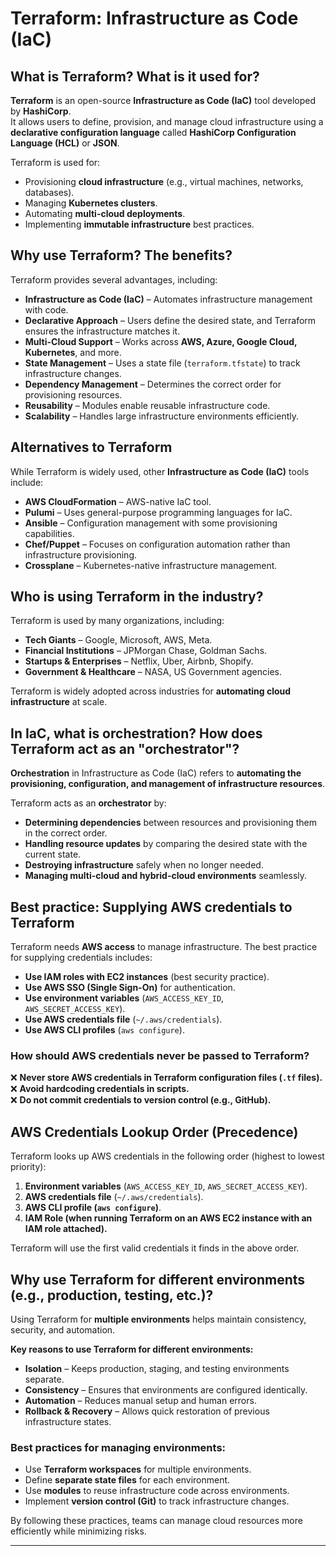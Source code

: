 # Terraform: Infrastructure as Code (IaC)

## What is Terraform? What is it used for?

**Terraform** is an open-source **Infrastructure as Code (IaC)** tool developed by **HashiCorp**.  
It allows users to define, provision, and manage cloud infrastructure using a **declarative configuration language** called **HashiCorp Configuration Language (HCL)** or **JSON**.

Terraform is used for:

- Provisioning **cloud infrastructure** (e.g., virtual machines, networks, databases).
- Managing **Kubernetes clusters**.
- Automating **multi-cloud deployments**.
- Implementing **immutable infrastructure** best practices.

## Why use Terraform? The benefits?

Terraform provides several advantages, including:

- **Infrastructure as Code (IaC)** – Automates infrastructure management with code.
- **Declarative Approach** – Users define the desired state, and Terraform ensures the infrastructure matches it.
- **Multi-Cloud Support** – Works across **AWS, Azure, Google Cloud, Kubernetes**, and more.
- **State Management** – Uses a state file (`terraform.tfstate`) to track infrastructure changes.
- **Dependency Management** – Determines the correct order for provisioning resources.
- **Reusability** – Modules enable reusable infrastructure code.
- **Scalability** – Handles large infrastructure environments efficiently.

## Alternatives to Terraform

While Terraform is widely used, other **Infrastructure as Code (IaC)** tools include:

- **AWS CloudFormation** – AWS-native IaC tool.
- **Pulumi** – Uses general-purpose programming languages for IaC.
- **Ansible** – Configuration management with some provisioning capabilities.
- **Chef/Puppet** – Focuses on configuration automation rather than infrastructure provisioning.
- **Crossplane** – Kubernetes-native infrastructure management.

## Who is using Terraform in the industry?

Terraform is used by many organizations, including:

- **Tech Giants** – Google, Microsoft, AWS, Meta.
- **Financial Institutions** – JPMorgan Chase, Goldman Sachs.
- **Startups & Enterprises** – Netflix, Uber, Airbnb, Shopify.
- **Government & Healthcare** – NASA, US Government agencies.

Terraform is widely adopted across industries for **automating cloud infrastructure** at scale.

## In IaC, what is orchestration? How does Terraform act as an "orchestrator"?

**Orchestration** in Infrastructure as Code (IaC) refers to **automating the provisioning, configuration, and management of infrastructure resources**.

Terraform acts as an **orchestrator** by:

- **Determining dependencies** between resources and provisioning them in the correct order.
- **Handling resource updates** by comparing the desired state with the current state.
- **Destroying infrastructure** safely when no longer needed.
- **Managing multi-cloud and hybrid-cloud environments** seamlessly.

## Best practice: Supplying AWS credentials to Terraform

Terraform needs **AWS access** to manage infrastructure. The best practice for supplying credentials includes:

- **Use IAM roles with EC2 instances** (best security practice).
- **Use AWS SSO (Single Sign-On)** for authentication.
- **Use environment variables** (`AWS_ACCESS_KEY_ID`, `AWS_SECRET_ACCESS_KEY`).
- **Use AWS credentials file** (`~/.aws/credentials`).
- **Use AWS CLI profiles** (`aws configure`).

### How should AWS credentials **never** be passed to Terraform?

❌ **Never store AWS credentials in Terraform configuration files (`.tf` files).**  
❌ **Avoid hardcoding credentials in scripts.**  
❌ **Do not commit credentials to version control (e.g., GitHub).**

## AWS Credentials Lookup Order (Precedence)

Terraform looks up AWS credentials in the following order (highest to lowest priority):

1. **Environment variables** (`AWS_ACCESS_KEY_ID`, `AWS_SECRET_ACCESS_KEY`).
2. **AWS credentials file** (`~/.aws/credentials`).
3. **AWS CLI profile (`aws configure`)**.
4. **IAM Role (when running Terraform on an AWS EC2 instance with an IAM role attached).**

Terraform will use the first valid credentials it finds in the above order.

## Why use Terraform for different environments (e.g., production, testing, etc.)?

Using Terraform for **multiple environments** helps maintain consistency, security, and automation.

**Key reasons to use Terraform for different environments:**

- **Isolation** – Keeps production, staging, and testing environments separate.
- **Consistency** – Ensures that environments are configured identically.
- **Automation** – Reduces manual setup and human errors.
- **Rollback & Recovery** – Allows quick restoration of previous infrastructure states.

### Best practices for managing environments:

- Use **Terraform workspaces** for multiple environments.
- Define **separate state files** for each environment.
- Use **modules** to reuse infrastructure code across environments.
- Implement **version control (Git)** to track infrastructure changes.

By following these practices, teams can manage cloud resources more efficiently while minimizing risks.

---
